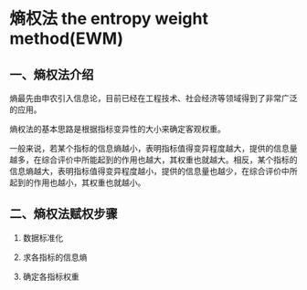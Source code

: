 # 熵权法  the entropy weight method(EWM)
## 一、熵权法介绍

熵最先由申农引入信息论，目前已经在工程技术、社会经济等领域得到了非常广泛的应用。

熵权法的基本思路是根据指标变异性的大小来确定客观权重。

一般来说，若某个指标的信息熵越小，表明指标值得变异程度越大，提供的信息量越多，在综合评价中所能起到的作用也越大，其权重也就越大。相反，某个指标的信息熵越大，表明指标值得变异程度越小，提供的信息量也越少，在综合评价中所起到的作用也越小，其权重也就越小。
      
## 二、熵权法赋权步骤

1. 数据标准化
 
2. 求各指标的信息熵

3. 确定各指标权重


